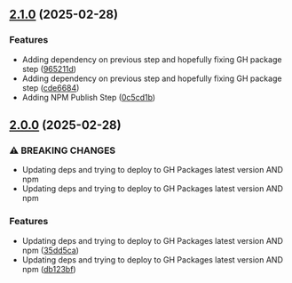 ## [2.1.0](https://github.com/incutonez/eslint-plugin/compare/v2.0.0...v2.1.0) (2025-02-28)

### Features

* Adding dependency on previous step and hopefully fixing GH package step ([965211d](https://github.com/incutonez/eslint-plugin/commit/965211dcc261cac3fdbaaaf22fc145bdfb091980))
* Adding dependency on previous step and hopefully fixing GH package step ([cde6684](https://github.com/incutonez/eslint-plugin/commit/cde6684faaa60f8abbb20e4226b3660f1c956d3d))
* Adding NPM Publish Step ([0c5cd1b](https://github.com/incutonez/eslint-plugin/commit/0c5cd1b2292e2c8da4d4cf232540824fc905b3cc))

## [2.0.0](https://github.com/incutonez/eslint-plugin/compare/v1.1.4...v2.0.0) (2025-02-28)

### ⚠ BREAKING CHANGES

* Updating deps and trying to deploy to GH Packages latest version AND npm
* Updating deps and trying to deploy to GH Packages latest version AND npm

### Features

* Updating deps and trying to deploy to GH Packages latest version AND npm ([35dd5ca](https://github.com/incutonez/eslint-plugin/commit/35dd5cad2c8bef28debf12901c72f3eb7932dd90))
* Updating deps and trying to deploy to GH Packages latest version AND npm ([db123bf](https://github.com/incutonez/eslint-plugin/commit/db123bfcfc39dcd4b344eec5d6ae498726c27df8))
